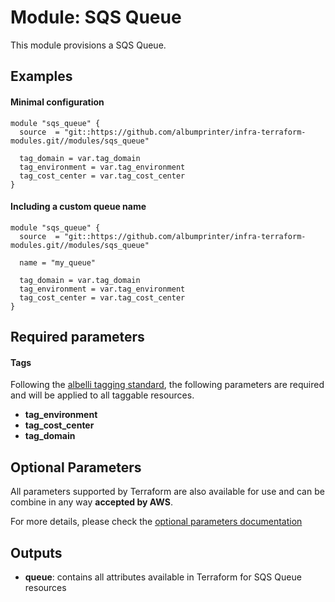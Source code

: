 # Module: SQS Queue

This module provisions a SQS Queue.

## Examples 

#### Minimal configuration
```
module "sqs_queue" {
  source  = "git::https://github.com/albumprinter/infra-terraform-modules.git//modules/sqs_queue"

  tag_domain = var.tag_domain
  tag_environment = var.tag_environment
  tag_cost_center = var.tag_cost_center
}
```

#### Including a custom queue name
```
module "sqs_queue" {
  source  = "git::https://github.com/albumprinter/infra-terraform-modules.git//modules/sqs_queue"

  name = "my_queue"

  tag_domain = var.tag_domain
  tag_environment = var.tag_environment
  tag_cost_center = var.tag_cost_center
}
```

## Required parameters

#### Tags
Following the [albelli tagging standard](https://wiki.albelli.net/wiki/Albelli_AWS_Tagging_standards), the following parameters are required and will be applied to all taggable resources.

* **tag_environment**
* **tag_cost_center**
* **tag_domain**

## Optional Parameters

All parameters supported by Terraform are also available for use and can be combine in any way **accepted by AWS**.

For more details, please check the [optional parameters documentation](docs/optional_parameters.md)

## Outputs

* **queue**: contains all attributes available in Terraform for SQS Queue resources